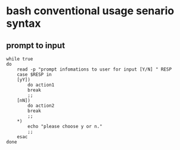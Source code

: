 # bash conventional usage senario syntax 

## prompt to input

```
while true
do
	read -p "prompt infomations to user for input [Y/N] " RESP
	case $RESP in
	[yY])
		do action1
		break
		;;
	[nN])
		do action2
		break
		;;
	*)
		echo "please choose y or n."
		;;
	esac
done
```



